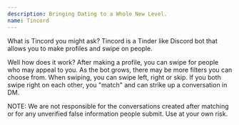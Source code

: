 ```yaml
---
description: Bringing Dating to a Whole New Level.
name: Tincord
---
```


What is Tincord you might ask?
Tincord is a Tinder like Discord bot that allows you to make profiles and swipe on people.

Well how does it work?
After making a profile, you can swipe for people who may appeal to you. As the bot grows, there may be more filters you can choose from. When swiping, you can swipe left, right or skip. If you both swipe right on each other, you "match" and can strike up a conversation in DM.

NOTE: We are not responsible for the conversations created after matching or for any unverified false information people submit.  Use at your own risk.
